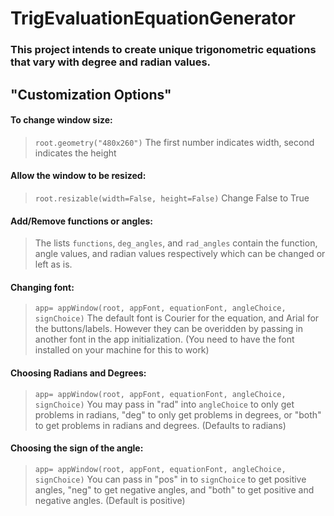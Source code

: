 # TrigEvaluationEquationGenerator

### This project intends to create unique trigonometric equations that vary with degree and radian values. 

## "Customization Options"

#### To change window size:
> ``root.geometry("480x260")`` 
> The first number indicates width, second indicates the height

#### Allow the window to be resized:
> ``root.resizable(width=False, height=False)``
> Change False to True

#### Add/Remove functions or angles:
> The lists ``functions``, ``deg_angles``, and ``rad_angles`` contain the function, angle values, and radian values respectively which can be changed or left as is.

#### Changing font:
> ``app= appWindow(root, appFont, equationFont, angleChoice, signChoice)``
> The default font is Courier for the equation, and Arial for the buttons/labels. However they can be overidden by passing in another font in the app initialization. (You need to have the font installed on your machine for this to work)

#### Choosing Radians and Degrees:
> ``app= appWindow(root, appFont, equationFont, angleChoice, signChoice)``
> You may pass in "rad" into ``angleChoice`` to only get problems in radians, "deg" to only get problems in degrees, or "both" to get problems in radians and degrees. (Defaults to radians)

#### Choosing the sign of the angle:
> ``app= appWindow(root, appFont, equationFont, angleChoice, signChoice)``
> You can pass in "pos" in to ``signChoice`` to get positive angles, "neg" to get negative angles, and "both" to get positive and negative angles. (Default is positive)
